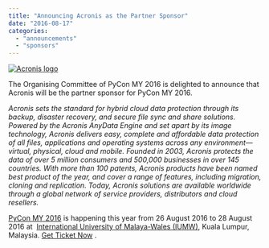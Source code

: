 ```yaml
---
title: "Announcing Acronis as the Partner Sponsor"
date: "2016-08-17"
categories:
  - "announcements"
  - "sponsors"
---
```


[![Acronis logo](/archived-images/acronis-logo.png)](/archived-images/acronis-logo.png)

The Organising Committee of PyCon MY 2016 is delighted to announce that Acronis will be the partner sponsor for PyCon MY 2016.

_Acronis sets the standard for hybrid cloud data protection through its backup, disaster recovery, and secure file sync and share solutions. Powered by the Acronis AnyData Engine and set apart by its image technology, Acronis delivers easy, complete and affordable data protection of all files, applications and operating systems across any environment—virtual, physical, cloud and mobile. Founded in 2003, Acronis protects the data of over 5 million consumers and 500,000 businesses in over 145 countries. With more than 100 patents, Acronis products have been named best product of the year, and cover a range of features, including migration, cloning and replication. Today, Acronis solutions are available worldwide through a global network of service providers, distributors and cloud resellers._

[PyCon MY 2016](https://pycon.my/2016/02/06/pycon-my-2016-venues-and-dates/) is happening this year from 26 August 2016 to 28 August 2016 at  [International University of Malaya-Wales (IUMW)](http://www.iumw.edu.my/), Kuala Lumpur, Malaysia. [Get Ticket Now](https://peatix.com/sales/event/162223/tickets) .
